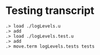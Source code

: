 # Testing transcript

```ucm
.> load ./logLevels.u
.> add
.> load ./logLevels.test.u
.> add
.> move.term logLevels.tests tests
```
